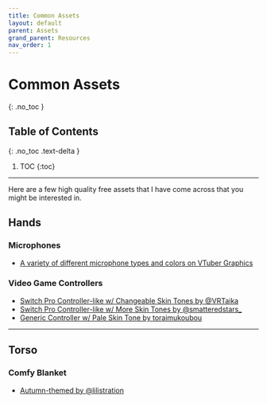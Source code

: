```yaml
---
title: Common Assets
layout: default
parent: Assets
grand_parent: Resources
nav_order: 1
---
```


# Common Assets
{: .no_toc }

## Table of Contents
{: .no_toc .text-delta }

1. TOC
{:toc}

-----

Here are a few high quality free assets that I have come across that you might be interested in.

## Hands

### Microphones
* [A variety of different microphone types and colors on VTuber Graphics](https://vtubergraphics.com/collections/free-resources)

### Video Game Controllers
* [Switch Pro Controller-like w/ Changeable Skin Tones by @VRTaika](https://twitter.com/VRTaika/status/1688990894525931520)
* [Switch Pro Controller-like w/ More Skin Tones by @smatteredstars_](https://twitter.com/smatteredstars_/status/1431471032418795522)
* [Generic Controller w/ Pale Skin Tone by toraimukoubou](https://booth.pm/en/items/3570763)

-----

## Torso

### Comfy Blanket
* [Autumn-themed by @lilistration](https://twitter.com/lilistration/status/1445140420221018112)